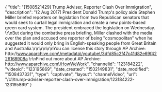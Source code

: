 {
    "title": "[1508521429] Trump Adviser, Reporter Clash Over Immigration",
    "description": "(2 Aug 2017) President Donald Trump's policy aide Stephen Miller briefed reporters on legislation from two Republican senators that would seek to curtail legal immigration and create a new points-based green card system. The president embraced the legislation on Wednesday. \r\nBut during the combative press briefing, Miller clashed with the media over the plan and accused one reporter of being \"cosmopolitan\" when he suggested it would only bring in English-speaking people from Great Britain and Australia.\r\n\r\n\r\nYou can license this story through AP Archive: http:\/\/www.aparchive.com\/metadata\/youtube\/3dfd85c2f47c41d82e69f4226168908a \r\nFind out more about AP Archive: http:\/\/www.aparchive.com\/HowWeWork",
    "channelid": "123184222",
    "videoid": "123195869",
    "date_created": "1502149831",
    "date_modified": "1508437331",
    "type": "captivate",
    "layout": "channelVideo",
    "url": "\/c1\/trump-adviser-reporter-clash-over-immigration\/123184222-123195869"
}